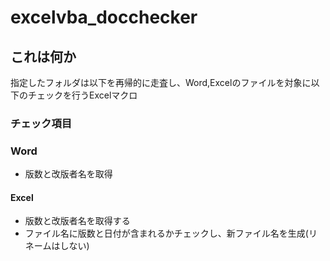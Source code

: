 # excelvba_docchecker

## これは何か
指定したフォルダは以下を再帰的に走査し、Word,Excelのファイルを対象に以下のチェックを行うExcelマクロ

### チェック項目
### Word
- 版数と改版者名を取得

#### Excel
- 版数と改版者名を取得する
- ファイル名に版数と日付が含まれるかチェックし、新ファイル名を生成(リネームはしない)
